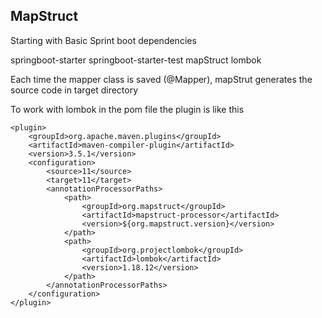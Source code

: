 ## MapStruct

Starting with Basic Sprint boot dependencies

springboot-starter
springboot-starter-test
mapStruct
lombok

Each time the mapper class is saved (@Mapper), mapStrut generates the source code in target directory

To work with lombok in the pom file the plugin is like this

    <plugin>
        <groupId>org.apache.maven.plugins</groupId>
        <artifactId>maven-compiler-plugin</artifactId>
        <version>3.5.1</version>
        <configuration>
            <source>11</source>
            <target>11</target>
            <annotationProcessorPaths>
                <path>
                    <groupId>org.mapstruct</groupId>
                    <artifactId>mapstruct-processor</artifactId>
                    <version>${org.mapstruct.version}</version>
                </path>
                <path>
                    <groupId>org.projectlombok</groupId>
                    <artifactId>lombok</artifactId>
                    <version>1.18.12</version>
                </path>
            </annotationProcessorPaths>
        </configuration>
    </plugin>

